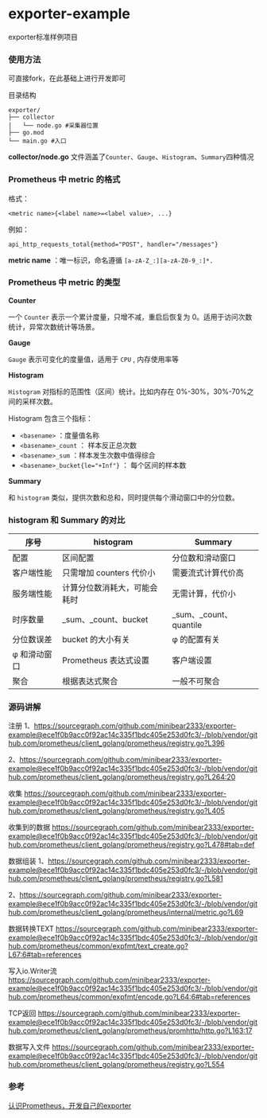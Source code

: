 # exporter-example
exporter标准样例项目

### 使用方法
可直接fork，在此基础上进行开发即可

目录结构
```
exporter/
├── collector
│   └── node.go #采集器位置
├── go.mod
└── main.go #入口
```

**collector/node.go** 文件涵盖了`Counter`、`Gauge`、`Histogram`、`Summary`四种情况

### Prometheus 中 metric 的格式

格式：

```
<metric name>{<label name>=<label value>, ...}
```

例如：

```
api_http_requests_total{method="POST", handler="/messages"}
```

**metric name** ：唯一标识，命名遵循 `[a-zA-Z_:][a-zA-Z0-9_:]*.`

### Prometheus 中 metric 的类型

**Counter**

一个 `Counter` 表示一个累计度量，只增不减，重启后恢复为 0。适用于访问次数统计，异常次数统计等场景。

**Gauge**

`Gauge` 表示可变化的度量值，适用于 `CPU` , 内存使用率等

**Histogram**

`Histogram` 对指标的范围性（区间）统计。比如内存在 0%-30%，30%-70%之间的采样次数。

Histogram 包含三个指标：

- `<basename>` ：度量值名称
- `<basename>_count` ： 样本反正总次数
- `<basename>_sum` ：样本发生次数中值得综合
- `<basename>_bucket{le="+Inf"}` ： 每个区间的样本数

**Summary**

和 `histogram` 类似，提供次数和总和，同时提供每个滑动窗口中的分位数。

### histogram 和 Summary 的对比

| 序号         | histogram                    | Summary                  |
| ------------ | ---------------------------- | ------------------------ |
| 配置         | 区间配置                     | 分位数和滑动窗口         |
| 客户端性能   | 只需增加 counters 代价小     | 需要流式计算代价高       |
| 服务端性能   | 计算分位数消耗大，可能会耗时 | 无需计算，代价小         |
| 时序数量     | \_sum、\_count、bucket       | \_sum、\_count、quantile |
| 分位数误差   | bucket 的大小有关            | φ 的配置有关             |
| φ 和滑动窗口 | Prometheus 表达式设置        | 客户端设置               |
| 聚合         | 根据表达式聚合               | 一般不可聚合             |

### 源码讲解

注册 
1、https://sourcegraph.com/github.com/minibear2333/exporter-example@ece1f0b9acc0f92ac14c335f1bdc405e253d0fc3/-/blob/vendor/github.com/prometheus/client_golang/prometheus/registry.go?L396

2、https://sourcegraph.com/github.com/minibear2333/exporter-example@ece1f0b9acc0f92ac14c335f1bdc405e253d0fc3/-/blob/vendor/github.com/prometheus/client_golang/prometheus/registry.go?L264:20


收集
https://sourcegraph.com/github.com/minibear2333/exporter-example@ece1f0b9acc0f92ac14c335f1bdc405e253d0fc3/-/blob/vendor/github.com/prometheus/client_golang/prometheus/registry.go?L405

收集到的数据
https://sourcegraph.com/github.com/minibear2333/exporter-example@ece1f0b9acc0f92ac14c335f1bdc405e253d0fc3/-/blob/vendor/github.com/prometheus/client_golang/prometheus/registry.go?L478#tab=def

数据组装
1、https://sourcegraph.com/github.com/minibear2333/exporter-example@ece1f0b9acc0f92ac14c335f1bdc405e253d0fc3/-/blob/vendor/github.com/prometheus/client_golang/prometheus/registry.go?L581

2、https://sourcegraph.com/github.com/minibear2333/exporter-example@ece1f0b9acc0f92ac14c335f1bdc405e253d0fc3/-/blob/vendor/github.com/prometheus/client_golang/prometheus/internal/metric.go?L69

数据转换TEXT
https://sourcegraph.com/github.com/minibear2333/exporter-example@ece1f0b9acc0f92ac14c335f1bdc405e253d0fc3/-/blob/vendor/github.com/prometheus/common/expfmt/text_create.go?L67:6#tab=references

写入io.Writer流
https://sourcegraph.com/github.com/minibear2333/exporter-example@ece1f0b9acc0f92ac14c335f1bdc405e253d0fc3/-/blob/vendor/github.com/prometheus/common/expfmt/encode.go?L64:6#tab=references

TCP返回
https://sourcegraph.com/github.com/minibear2333/exporter-example@ece1f0b9acc0f92ac14c335f1bdc405e253d0fc3/-/blob/vendor/github.com/prometheus/client_golang/prometheus/promhttp/http.go?L163:17

数据写入文件
https://sourcegraph.com/github.com/minibear2333/exporter-example@ece1f0b9acc0f92ac14c335f1bdc405e253d0fc3/-/blob/vendor/github.com/prometheus/client_golang/prometheus/registry.go?L554

### 参考

[认识Prometheus，开发自己的exporter](https://www.jianshu.com/p/5db23a280e1d)
